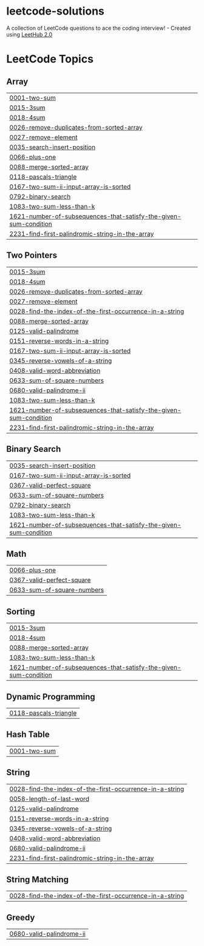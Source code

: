 # leetcode-solutions
A collection of LeetCode questions to ace the coding interview! - Created using [LeetHub 2.0](https://github.com/maitreya2954/LeetHub-2.0-Firefox)

<!---LeetCode Topics Start-->
# LeetCode Topics
## Array
|  |
| ------- |
| [0001-two-sum](https://github.com/horia-delicoti/leetcode-solutions/tree/master/0001-two-sum) |
| [0015-3sum](https://github.com/horia-delicoti/leetcode-solutions/tree/master/0015-3sum) |
| [0018-4sum](https://github.com/horia-delicoti/leetcode-solutions/tree/master/0018-4sum) |
| [0026-remove-duplicates-from-sorted-array](https://github.com/horia-delicoti/leetcode-solutions/tree/master/0026-remove-duplicates-from-sorted-array) |
| [0027-remove-element](https://github.com/horia-delicoti/leetcode-solutions/tree/master/0027-remove-element) |
| [0035-search-insert-position](https://github.com/horia-delicoti/leetcode-solutions/tree/master/0035-search-insert-position) |
| [0066-plus-one](https://github.com/horia-delicoti/leetcode-solutions/tree/master/0066-plus-one) |
| [0088-merge-sorted-array](https://github.com/horia-delicoti/leetcode-solutions/tree/master/0088-merge-sorted-array) |
| [0118-pascals-triangle](https://github.com/horia-delicoti/leetcode-solutions/tree/master/0118-pascals-triangle) |
| [0167-two-sum-ii-input-array-is-sorted](https://github.com/horia-delicoti/leetcode-solutions/tree/master/0167-two-sum-ii-input-array-is-sorted) |
| [0792-binary-search](https://github.com/horia-delicoti/leetcode-solutions/tree/master/0792-binary-search) |
| [1083-two-sum-less-than-k](https://github.com/horia-delicoti/leetcode-solutions/tree/master/1083-two-sum-less-than-k) |
| [1621-number-of-subsequences-that-satisfy-the-given-sum-condition](https://github.com/horia-delicoti/leetcode-solutions/tree/master/1621-number-of-subsequences-that-satisfy-the-given-sum-condition) |
| [2231-find-first-palindromic-string-in-the-array](https://github.com/horia-delicoti/leetcode-solutions/tree/master/2231-find-first-palindromic-string-in-the-array) |
## Two Pointers
|  |
| ------- |
| [0015-3sum](https://github.com/horia-delicoti/leetcode-solutions/tree/master/0015-3sum) |
| [0018-4sum](https://github.com/horia-delicoti/leetcode-solutions/tree/master/0018-4sum) |
| [0026-remove-duplicates-from-sorted-array](https://github.com/horia-delicoti/leetcode-solutions/tree/master/0026-remove-duplicates-from-sorted-array) |
| [0027-remove-element](https://github.com/horia-delicoti/leetcode-solutions/tree/master/0027-remove-element) |
| [0028-find-the-index-of-the-first-occurrence-in-a-string](https://github.com/horia-delicoti/leetcode-solutions/tree/master/0028-find-the-index-of-the-first-occurrence-in-a-string) |
| [0088-merge-sorted-array](https://github.com/horia-delicoti/leetcode-solutions/tree/master/0088-merge-sorted-array) |
| [0125-valid-palindrome](https://github.com/horia-delicoti/leetcode-solutions/tree/master/0125-valid-palindrome) |
| [0151-reverse-words-in-a-string](https://github.com/horia-delicoti/leetcode-solutions/tree/master/0151-reverse-words-in-a-string) |
| [0167-two-sum-ii-input-array-is-sorted](https://github.com/horia-delicoti/leetcode-solutions/tree/master/0167-two-sum-ii-input-array-is-sorted) |
| [0345-reverse-vowels-of-a-string](https://github.com/horia-delicoti/leetcode-solutions/tree/master/0345-reverse-vowels-of-a-string) |
| [0408-valid-word-abbreviation](https://github.com/horia-delicoti/leetcode-solutions/tree/master/0408-valid-word-abbreviation) |
| [0633-sum-of-square-numbers](https://github.com/horia-delicoti/leetcode-solutions/tree/master/0633-sum-of-square-numbers) |
| [0680-valid-palindrome-ii](https://github.com/horia-delicoti/leetcode-solutions/tree/master/0680-valid-palindrome-ii) |
| [1083-two-sum-less-than-k](https://github.com/horia-delicoti/leetcode-solutions/tree/master/1083-two-sum-less-than-k) |
| [1621-number-of-subsequences-that-satisfy-the-given-sum-condition](https://github.com/horia-delicoti/leetcode-solutions/tree/master/1621-number-of-subsequences-that-satisfy-the-given-sum-condition) |
| [2231-find-first-palindromic-string-in-the-array](https://github.com/horia-delicoti/leetcode-solutions/tree/master/2231-find-first-palindromic-string-in-the-array) |
## Binary Search
|  |
| ------- |
| [0035-search-insert-position](https://github.com/horia-delicoti/leetcode-solutions/tree/master/0035-search-insert-position) |
| [0167-two-sum-ii-input-array-is-sorted](https://github.com/horia-delicoti/leetcode-solutions/tree/master/0167-two-sum-ii-input-array-is-sorted) |
| [0367-valid-perfect-square](https://github.com/horia-delicoti/leetcode-solutions/tree/master/0367-valid-perfect-square) |
| [0633-sum-of-square-numbers](https://github.com/horia-delicoti/leetcode-solutions/tree/master/0633-sum-of-square-numbers) |
| [0792-binary-search](https://github.com/horia-delicoti/leetcode-solutions/tree/master/0792-binary-search) |
| [1083-two-sum-less-than-k](https://github.com/horia-delicoti/leetcode-solutions/tree/master/1083-two-sum-less-than-k) |
| [1621-number-of-subsequences-that-satisfy-the-given-sum-condition](https://github.com/horia-delicoti/leetcode-solutions/tree/master/1621-number-of-subsequences-that-satisfy-the-given-sum-condition) |
## Math
|  |
| ------- |
| [0066-plus-one](https://github.com/horia-delicoti/leetcode-solutions/tree/master/0066-plus-one) |
| [0367-valid-perfect-square](https://github.com/horia-delicoti/leetcode-solutions/tree/master/0367-valid-perfect-square) |
| [0633-sum-of-square-numbers](https://github.com/horia-delicoti/leetcode-solutions/tree/master/0633-sum-of-square-numbers) |
## Sorting
|  |
| ------- |
| [0015-3sum](https://github.com/horia-delicoti/leetcode-solutions/tree/master/0015-3sum) |
| [0018-4sum](https://github.com/horia-delicoti/leetcode-solutions/tree/master/0018-4sum) |
| [0088-merge-sorted-array](https://github.com/horia-delicoti/leetcode-solutions/tree/master/0088-merge-sorted-array) |
| [1083-two-sum-less-than-k](https://github.com/horia-delicoti/leetcode-solutions/tree/master/1083-two-sum-less-than-k) |
| [1621-number-of-subsequences-that-satisfy-the-given-sum-condition](https://github.com/horia-delicoti/leetcode-solutions/tree/master/1621-number-of-subsequences-that-satisfy-the-given-sum-condition) |
## Dynamic Programming
|  |
| ------- |
| [0118-pascals-triangle](https://github.com/horia-delicoti/leetcode-solutions/tree/master/0118-pascals-triangle) |
## Hash Table
|  |
| ------- |
| [0001-two-sum](https://github.com/horia-delicoti/leetcode-solutions/tree/master/0001-two-sum) |
## String
|  |
| ------- |
| [0028-find-the-index-of-the-first-occurrence-in-a-string](https://github.com/horia-delicoti/leetcode-solutions/tree/master/0028-find-the-index-of-the-first-occurrence-in-a-string) |
| [0058-length-of-last-word](https://github.com/horia-delicoti/leetcode-solutions/tree/master/0058-length-of-last-word) |
| [0125-valid-palindrome](https://github.com/horia-delicoti/leetcode-solutions/tree/master/0125-valid-palindrome) |
| [0151-reverse-words-in-a-string](https://github.com/horia-delicoti/leetcode-solutions/tree/master/0151-reverse-words-in-a-string) |
| [0345-reverse-vowels-of-a-string](https://github.com/horia-delicoti/leetcode-solutions/tree/master/0345-reverse-vowels-of-a-string) |
| [0408-valid-word-abbreviation](https://github.com/horia-delicoti/leetcode-solutions/tree/master/0408-valid-word-abbreviation) |
| [0680-valid-palindrome-ii](https://github.com/horia-delicoti/leetcode-solutions/tree/master/0680-valid-palindrome-ii) |
| [2231-find-first-palindromic-string-in-the-array](https://github.com/horia-delicoti/leetcode-solutions/tree/master/2231-find-first-palindromic-string-in-the-array) |
## String Matching
|  |
| ------- |
| [0028-find-the-index-of-the-first-occurrence-in-a-string](https://github.com/horia-delicoti/leetcode-solutions/tree/master/0028-find-the-index-of-the-first-occurrence-in-a-string) |
## Greedy
|  |
| ------- |
| [0680-valid-palindrome-ii](https://github.com/horia-delicoti/leetcode-solutions/tree/master/0680-valid-palindrome-ii) |
<!---LeetCode Topics End-->